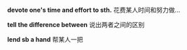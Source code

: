 # 
**devote one's time and effort to sth.**
花费某人时间和努力做...

**tell the difference between**
说出两者之间的区别

**lend sb a hand**
帮某人一把

